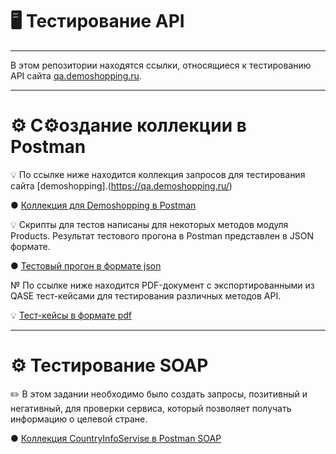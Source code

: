 # 🖥 Тестирование API

---

В этом репозитории находятся ссылки, относящиеся к тестированию API сайта [qa.demoshopping.ru](https://qa.demoshopping.ru/).

---

# ⚙️ С⚙оздание коллекции в Postman

💡 По ссылке ниже находится коллекция запросов для тестирования сайта [demoshopping].(https://qa.demoshopping.ru/)

● [Коллекция для Demoshopping в Postman](https://www.postman.com/vailet-vailet/workspace/demoshopping/collection/38427401-d7095584-61c9-4f78-9955-5d3f9c056632?action=share&creator=38427401&active-environment=38427401-52785a1c-eff5-410d-9ace-d242186c5d6d)

💡 Скрипты для тестов написаны для некоторых методов модуля Products. Результат тестового прогона в Postman представлен в JSON формате.

● [Тестовый прогон в формате json](https://github.com/Ulyana-Vlasenko/api/blob/main/DemoShopping.postman_test_run%20FOR%20Products.json)

№ По ссылке ниже находится PDF-документ с экспортированными из QASE тест-кейсами для тестирования различных методов API.

💡 [Тест-кейсы в формате pdf](https://github.com/Ulyana-Vlasenko/api/blob/main/Test-case%20for%20API.pdf)

---

# ⚙️ Тестирование SOAP

✏️ В этом задании необходимо было создать запросы, позитивный и негативный, для проверки сервиса, который позволяет получать информацию о целевой стране.

● [Коллекция CountryInfoServise в Postman SOAP](https://www.postman.com/vailet-vailet/workspace/soap-country-by/collection/38427401-805abe29-db14-4811-970a-338c57639ac5?action=share&creator=38427401)


